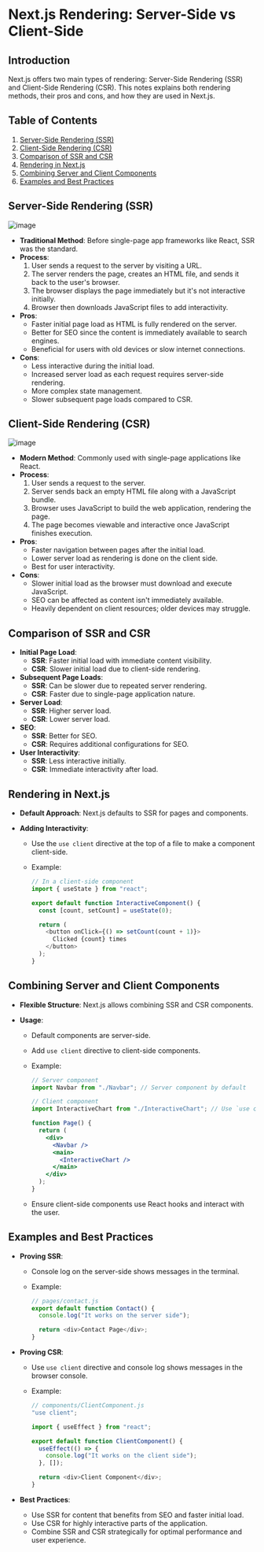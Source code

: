 # Next.js Rendering: Server-Side vs Client-Side

## Introduction

Next.js offers two main types of rendering: Server-Side Rendering (SSR) and Client-Side Rendering (CSR). This notes explains both rendering methods, their pros and cons, and how they are used in Next.js.

## Table of Contents

1. [Server-Side Rendering (SSR)](#server-side-rendering-ssr)
2. [Client-Side Rendering (CSR)](#client-side-rendering-csr)
3. [Comparison of SSR and CSR](#comparison-of-ssr-and-csr)
4. [Rendering in Next.js](#rendering-in-nextjs)
5. [Combining Server and Client Components](#combining-server-and-client-components)
6. [Examples and Best Practices](#examples-and-best-practices)

## Server-Side Rendering (SSR)

![image](https://github.com/SudirKrishnaaRS/next14-starter/assets/67383465/8f83adcb-6d06-4661-948f-856e0ac37e92)

- **Traditional Method**: Before single-page app frameworks like React, SSR was the standard.
- **Process**:
  1. User sends a request to the server by visiting a URL.
  2. The server renders the page, creates an HTML file, and sends it back to the user's browser.
  3. The browser displays the page immediately but it's not interactive initially.
  4. Browser then downloads JavaScript files to add interactivity.
- **Pros**:
  - Faster initial page load as HTML is fully rendered on the server.
  - Better for SEO since the content is immediately available to search engines.
  - Beneficial for users with old devices or slow internet connections.
- **Cons**:
  - Less interactive during the initial load.
  - Increased server load as each request requires server-side rendering.
  - More complex state management.
  - Slower subsequent page loads compared to CSR.

## Client-Side Rendering (CSR)

![image](https://github.com/SudirKrishnaaRS/next14-starter/assets/67383465/fa73f3a6-8133-438f-b592-1dacdf6120a4)

- **Modern Method**: Commonly used with single-page applications like React.
- **Process**:
  1. User sends a request to the server.
  2. Server sends back an empty HTML file along with a JavaScript bundle.
  3. Browser uses JavaScript to build the web application, rendering the page.
  4. The page becomes viewable and interactive once JavaScript finishes execution.
- **Pros**:
  - Faster navigation between pages after the initial load.
  - Lower server load as rendering is done on the client side.
  - Best for user interactivity.
- **Cons**:
  - Slower initial load as the browser must download and execute JavaScript.
  - SEO can be affected as content isn't immediately available.
  - Heavily dependent on client resources; older devices may struggle.

## Comparison of SSR and CSR

- **Initial Page Load**:
  - **SSR**: Faster initial load with immediate content visibility.
  - **CSR**: Slower initial load due to client-side rendering.
- **Subsequent Page Loads**:
  - **SSR**: Can be slower due to repeated server rendering.
  - **CSR**: Faster due to single-page application nature.
- **Server Load**:
  - **SSR**: Higher server load.
  - **CSR**: Lower server load.
- **SEO**:
  - **SSR**: Better for SEO.
  - **CSR**: Requires additional configurations for SEO.
- **User Interactivity**:
  - **SSR**: Less interactive initially.
  - **CSR**: Immediate interactivity after load.

## Rendering in Next.js

- **Default Approach**: Next.js defaults to SSR for pages and components.
- **Adding Interactivity**:

  - Use the `use client` directive at the top of a file to make a component client-side.
  - Example:

    ```javascript
    // In a client-side component
    import { useState } from "react";

    export default function InteractiveComponent() {
      const [count, setCount] = useState(0);

      return (
        <button onClick={() => setCount(count + 1)}>
          Clicked {count} times
        </button>
      );
    }
    ```

## Combining Server and Client Components

- **Flexible Structure**: Next.js allows combining SSR and CSR components.
- **Usage**:

  - Default components are server-side.
  - Add `use client` directive to client-side components.
  - Example:

    ```jsx
    // Server component
    import Navbar from "./Navbar"; // Server component by default

    // Client component
    import InteractiveChart from "./InteractiveChart"; // Use `use client` directive

    function Page() {
      return (
        <div>
          <Navbar />
          <main>
            <InteractiveChart />
          </main>
        </div>
      );
    }
    ```

  - Ensure client-side components use React hooks and interact with the user.

## Examples and Best Practices

- **Proving SSR**:

  - Console log on the server-side shows messages in the terminal.
  - Example:

    ```javascript
    // pages/contact.js
    export default function Contact() {
      console.log("It works on the server side");

      return <div>Contact Page</div>;
    }
    ```

- **Proving CSR**:

  - Use `use client` directive and console log shows messages in the browser console.
  - Example:

    ```javascript
    // components/ClientComponent.js
    "use client";

    import { useEffect } from "react";

    export default function ClientComponent() {
      useEffect(() => {
        console.log("It works on the client side");
      }, []);

      return <div>Client Component</div>;
    }
    ```

- **Best Practices**:
  - Use SSR for content that benefits from SEO and faster initial load.
  - Use CSR for highly interactive parts of the application.
  - Combine SSR and CSR strategically for optimal performance and user experience.
